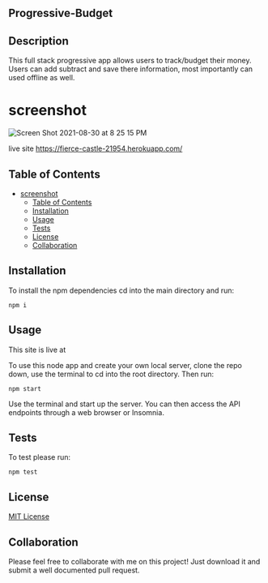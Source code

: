 ## Progressive-Budget


## Description
This full stack progressive app allows users to track/budget their money. Users can add subtract and save there information, most importantly can used offline as well.

# screenshot
![Screen Shot 2021-08-30 at 8 25 15 PM](https://user-images.githubusercontent.com/85806673/131422435-a3d33164-9c20-48b7-9205-10e65b46635d.jpg)

live site https://fierce-castle-21954.herokuapp.com/
## Table of Contents

- [screenshot](#screenshot)
  - [Table of Contents](#table-of-contents)
  - [Installation](#installation)
  - [Usage](#usage)
  - [Tests](#tests)
  - [License](#license)
  - [Collaboration](#collaboration)

## Installation

To install the npm dependencies cd into the main directory and run:

```
npm i
```

## Usage

This site is live at 

To use this node app and create your own local server, clone the repo down, use the terminal to cd into the root directory. Then run:

```
npm start
```

Use the terminal and start up the server. You can then access the API endpoints through a web browser or Insomnia.

## Tests

To test please run:

```
npm test
```

## License

[MIT License](https://opensource.org/licenses/MIT)

## Collaboration

Please feel free to collaborate with me on this project! Just download it and submit a well documented pull request.
